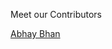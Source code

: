 Meet our Contributors

<!-- APPEND YOUR DETAILS BELOW -->

<a href="https://github.com/AbhayBhan">Abhay Bhan</a>
